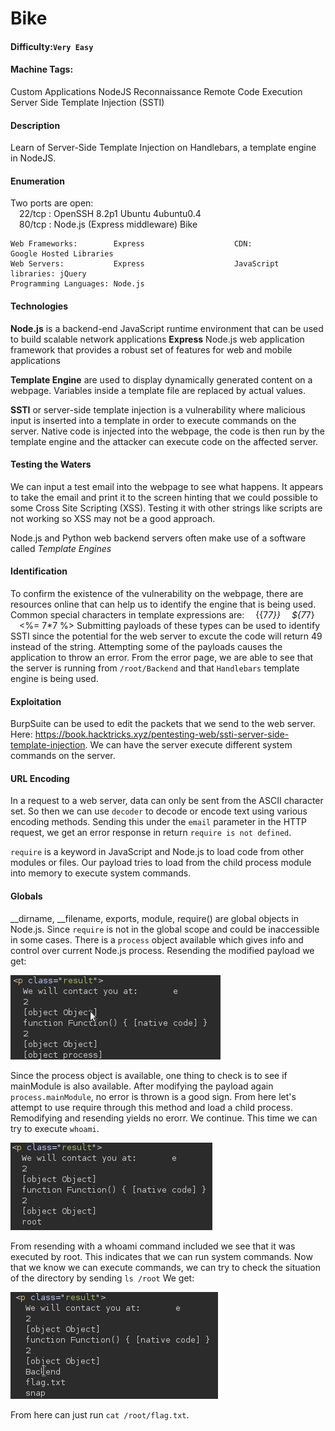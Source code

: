 # Bike

#### Difficulty:<code>Very Easy</code>

#### Machine Tags:
  Custom Applications
  NodeJS
  Reconnaissance
  Remote Code Execution
  Server Side Template Injection (SSTI)

#### Description
  Learn of Server-Side Template Injection on Handlebars, a template engine in NodeJS.

#### **Enumeration**
  Two ports are open:  
    &emsp;22/tcp : OpenSSH 8.2p1 Ubuntu 4ubuntu0.4  
    &emsp;80/tcp : Node.js (Express middleware) Bike
  ```
  Web Frameworks:        Express                    CDN:                  Google Hosted Libraries
  Web Servers:           Express                    JavaScript libraries: jQuery
  Programming Languages: Node.js
  ```

#### **Technologies**
  **Node.js** is a backend-end JavaScript runtime environment that can be used to build scalable network applications
  **Express** Node.js web application framework that provides a robust set of features for web and mobile applications

  **Template Engine** are used to display dynamically generated content on a webpage. Variables inside a template file are replaced by actual values. 

  **SSTI** or server-side template injection is a vulnerability where malicious input is inserted into a template in order to execute commands on the server. Native code is injected into the webpage, the code is then run by the template engine and the attacker can execute code on the affected server. 


#### **Testing the Waters**
  We can input a test email into the webpage to see what happens. It appears to take the email and print it to the screen hinting that we could possible to some Cross Site Scripting (XSS). Testing it with other strings like scripts are not working so XSS may not be a good approach. 

  Node.js and Python web backend servers often make use of a software called *Template Engines*

#### **Identification**
  To confirm the existence of the vulnerability on the webpage, there are resources online that can help us to identify the engine that is being used. Common special characters in template expressions are: 
    &emsp;{{7*7}}
    &emsp;${7*7}
    &emsp;<%= 7*7 %>
  Submitting payloads of these types can be used to identify SSTI since the potential for the web server to excute the code will return 49 instead of the string. Attempting some of the payloads causes the application to throw an error. From the error page, we are able to see that the server is running from <code>/root/Backend</code> and that <code>Handlebars</code> template engine is being used. 

#### **Exploitation**
  BurpSuite can be used to edit the packets that we send to the web server. Here: https://book.hacktricks.xyz/pentesting-web/ssti-server-side-template-injection. We can have the server execute different system commands on the server. 

#### **URL Encoding**
  In a request to a web server, data can only be sent from the ASCII character set. So then we can use <code>decoder</code> to decode or encode text using various encoding methods. Sending this under the <code>email</code> parameter in the HTTP request, we get an error response in return <code>require is not defined</code>. 

  <code>require</code> is a keyword in JavaScript and Node.js to load code from other modules or files. Our payload tries to load from the child process module into memory to execute system commands. 

#### **Globals**
  __dirname, __filename, exports, module, require() are global objects in Node.js. Since <code>require</code> is not in the global scope and could be inaccessible in some cases. There is a <code>process</code> object available which gives info and control over current Node.js process. Resending the modified payload we get:

  ![modified payload result](/HackTheBox/Basics%20of%20Penetration%20Testing/You%20Need%20to%20Walk%20Before%20You%20Can%20Run/Bike/assets/Screenshot%202024-04-06%20002329.png)

  Since the process object is available, one thing to check is to see if mainModule is also available. After modifying the payload again <code>process.mainModule</code>, no error is thrown is a good sign. From here let's attempt to use require through this method and load a child process. Remodifying and resending yields no erorr. We continue. This time we can try to execute <code>whoami</code>.

  ![execSync payload](/HackTheBox/Basics%20of%20Penetration%20Testing/You%20Need%20to%20Walk%20Before%20You%20Can%20Run/Bike/assets/execSync_payload.png)

  From resending with a whoami command included we see that it was executed by root. This indicates that we can run system commands. Now that we know we can execute commands, we can try to check the situation of the directory by sending <code>ls /root</code> We get:

  ![ls cmd](/HackTheBox/Basics%20of%20Penetration%20Testing/You%20Need%20to%20Walk%20Before%20You%20Can%20Run/Bike/assets/ls_cmd.png)

  From here can just run <code>cat /root/flag.txt</code>. 